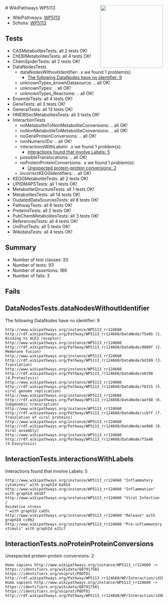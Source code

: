 <img style="float: right; width: 200px" src="https://upload.wikimedia.org/wikipedia/commons/thumb/8/83/Wplogo_with_text_500.png/640px-Wplogo_with_text_500.png" />
# WikiPathways WP5113

* WikiPathways: [WP5113](https://wikipathways.org/pathways/WP5113)
* Scholia: [WP5113](https://scholia.toolforge.org/wikipathways/WP5113)
## Tests
* CASMetabolitesTests: all 2 tests OK!
* ChEBIMetabolitesTests: all 4 tests OK!
* ChemSpiderTests: all 2 tests OK!
* DataNodesTests
    * dataNodesWithoutIdentifier: .x we found 1 problem(s):
        * [The following DataNodes have no identifier: 9](#d2d32fa8)
    * unknownTypes_knownDatasource: .. all OK!
    * unknownTypes: .. all OK!
    * unknownTypes_Reactome: .. all OK!
* EnsemblTests: all 4 tests OK!
* GeneTests: all 3 tests OK!
* GeneralTests: all 13 tests OK!
* HMDBSecMetabolitesTests: all 3 tests OK!
* InteractionTests
    * noMetaboliteToNonMetaboliteConversions: .. all OK!
    * noNonMetaboliteToMetaboliteConversions: .. all OK!
    * noGeneProteinConversions: .. all OK!
    * nonNumericIDs: .. all OK!
    * interactionsWithLabels: .x we found 1 problem(s):
        * [Interactions found that involve Labels: 5](#630d267c)
    * possibleTranslocations: .. all OK!
    * noProteinProteinConversions: .x we found 1 problem(s):
        * [Unexpected protein-protein conversions: 2](#2cf74678)
    * incorrectKEGGIdentifiers: .. all OK!
* KEGGMetaboliteTests: all 2 tests OK!
* LIPIDMAPSTests: all 1 tests OK!
* MetaboliteStructureTests: all 1 tests OK!
* MetabolitesTests: all 14 tests OK!
* OudatedDataSourcesTests: all 8 tests OK!
* PathwayTests: all 6 tests OK!
* ProteinsTests: all 2 tests OK!
* PubChemMetabolitesTests: all 3 tests OK!
* ReferencesTests: all 4 tests OK!
* UniProtTests: all 5 tests OK!
* WikidataTests: all 4 tests OK!


## Summary

* Number of test classes: 20
* Number of tests: 93
* Number of assertions: 186
* Number of fails: 3

## Fails

<a name="d2d32fa8" />

## DataNodesTests.dataNodesWithoutIdentifier

The following DataNodes have no identifier: 9
```
http://www.wikipathways.org/instance/WP5113_rr124660 http://rdf.wikipathways.org/Pathway/WP5113_rr124660/DataNode/f5e6b (1. Binding to ACE2 receptor)
http://www.wikipathways.org/instance/WP5113_rr124660 http://rdf.wikipathways.org/Pathway/WP5113_rr124660/DataNode/d809f (2. Membrane fusion)
http://www.wikipathways.org/instance/WP5113_rr124660 http://rdf.wikipathways.org/Pathway/WP5113_rr124660/DataNode/bd199 (3. Translation)
http://www.wikipathways.org/instance/WP5113_rr124660 http://rdf.wikipathways.org/Pathway/WP5113_rr124660/DataNode/e0198 (4.Proteolysis)
http://www.wikipathways.org/instance/WP5113_rr124660 http://rdf.wikipathways.org/Pathway/WP5113_rr124660/DataNode/f8315 (5. viral genome replication)
http://www.wikipathways.org/instance/WP5113_rr124660 http://rdf.wikipathways.org/Pathway/WP5113_rr124660/DataNode/aaf48 (6. Subgenomic transription)
http://www.wikipathways.org/instance/WP5113_rr124660 http://rdf.wikipathways.org/Pathway/WP5113_rr124660/DataNode/ccb7f (7. Translation of viral proteins)
http://www.wikipathways.org/instance/WP5113_rr124660 http://rdf.wikipathways.org/Pathway/WP5113_rr124660/DataNode/ae968 (8. Viral assembly)
http://www.wikipathways.org/instance/WP5113_rr124660 http://rdf.wikipathways.org/Pathway/WP5113_rr124660/DataNode/f3a48 (9.Exocytosis)
```

<a name="630d267c" />

## InteractionTests.interactionsWithLabels

Interactions found that involve Labels: 5
```
http://www.wikipathways.org/instance/WP5113_rr124660 "Inflammatory cytokines" with graphId ba91d
http://www.wikipathways.org/instance/WP5113_rr124660 "Inflammation" with graphId e618f
http://www.wikipathways.org/instance/WP5113_rr124660 "Viral Infection /
Oxidative stress
" with graphId cab5c
http://www.wikipathways.org/instance/WP5113_rr124660 "Release" with graphId cc062
http://www.wikipathways.org/instance/WP5113_rr124660 "Pro-inflammatory stimuli" with graphId e22c7
```

<a name="2cf74678" />

## InteractionTests.noProteinProteinConversions

Unexpected protein-protein conversions: 2
```
Homo sapiens http://www.wikipathways.org/instance/WP5113_rr124660 -> https://identifiers.org/wikidata/Q87917582 https://identifiers.org/uniprot/P0DTD1 http://rdf.wikipathways.org/Pathway/WP5113_rr124660/WP/Interaction/id2ba69e50
Homo sapiens http://www.wikipathways.org/instance/WP5113_rr124660 -> https://identifiers.org/wikidata/Q87917581 https://identifiers.org/uniprot/P0DTD1 http://rdf.wikipathways.org/Pathway/WP5113_rr124660/WP/Interaction/id4bed82f3
```

